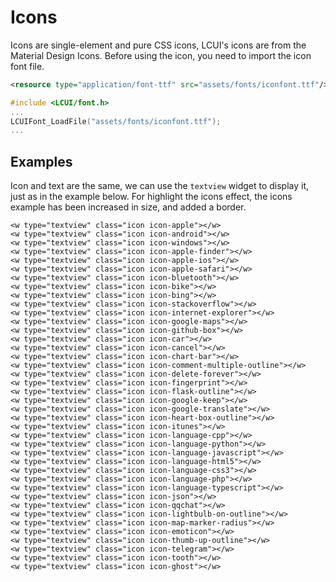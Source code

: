 # Icons

Icons are single-element and pure CSS icons, LCUI's icons are from the Material Design Icons. Before using the icon, you need to import the icon font file.

``` xml
<resource type="application/font-ttf" src="assets/fonts/iconfont.ttf"/>
```

``` c
#include <LCUI/font.h>
...
LCUIFont_LoadFile("assets/fonts/iconfont.ttf");
...
```

## Examples

Icon and text are the same, we can use the `textview` widget to display it,  just as in the example below. For highlight the icons effect, the icons example has been increased in size, and added a border.

``` icons-demo-xml
<w type="textview" class="icon icon-apple"></w>
<w type="textview" class="icon icon-android"></w>
<w type="textview" class="icon icon-windows"></w>
<w type="textview" class="icon icon-apple-finder"></w>
<w type="textview" class="icon icon-apple-ios"></w>
<w type="textview" class="icon icon-apple-safari"></w>
<w type="textview" class="icon icon-bluetooth"></w>
<w type="textview" class="icon icon-bike"></w>
<w type="textview" class="icon icon-bing"></w>
<w type="textview" class="icon icon-stackoverflow"></w>
<w type="textview" class="icon icon-internet-explorer"></w>
<w type="textview" class="icon icon-google-maps"></w>
<w type="textview" class="icon icon-github-box"></w>
<w type="textview" class="icon icon-car"></w>
<w type="textview" class="icon icon-cancel"></w>
<w type="textview" class="icon icon-chart-bar"></w>
<w type="textview" class="icon icon-comment-multiple-outline"></w>
<w type="textview" class="icon icon-delete-forever"></w>
<w type="textview" class="icon icon-fingerprint"></w>
<w type="textview" class="icon icon-flask-outline"></w>
<w type="textview" class="icon icon-google-keep"></w>
<w type="textview" class="icon icon-google-translate"></w>
<w type="textview" class="icon icon-heart-box-outline"></w>
<w type="textview" class="icon icon-itunes"></w>
<w type="textview" class="icon icon-language-cpp"></w>
<w type="textview" class="icon icon-language-python"></w>
<w type="textview" class="icon icon-language-javascript"></w>
<w type="textview" class="icon icon-language-html5"></w>
<w type="textview" class="icon icon-language-css3"></w>
<w type="textview" class="icon icon-language-php"></w>
<w type="textview" class="icon icon-language-typescript"></w>
<w type="textview" class="icon icon-json"></w>
<w type="textview" class="icon icon-qqchat"></w>
<w type="textview" class="icon icon-lightbulb-on-outline"></w>
<w type="textview" class="icon icon-map-marker-radius"></w>
<w type="textview" class="icon icon-emoticon"></w>
<w type="textview" class="icon icon-thumb-up-outline"></w>
<w type="textview" class="icon icon-telegram"></w>
<w type="textview" class="icon icon-tooth"></w>
<w type="textview" class="icon icon-ghost"></w>
```
